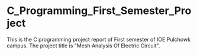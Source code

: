 # C_Programming_First_Semester_Project
This is the C programming project report of First semester of IOE Pulchowk campus. The project title is "Mesh Analysis Of Electric Circuit".
